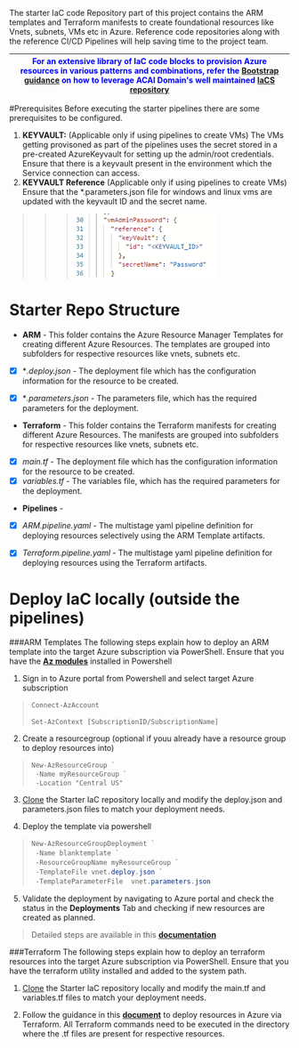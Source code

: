 
The starter IaC code Repository part of this project contains the ARM templates and Terraform manifests to create foundational resources like Vnets, subnets, VMs etc in Azure. Reference code repositories along with the reference CI/CD Pipelines will help saving time to the project team.


| <span style="color:blue">For an extensive library of IaC code blocks to provision Azure resources in various patterns and combinations, refer the **[Bootstrap guidance](https://dev.azure.com/GoldenCopy/ACAI-Modernization-Bootstrap-Golden-Copy/_wiki/wikis/Project-Wiki/183/Bootstrap-Template?anchor=complete-set-of-iac-code-modules-%26-pipelines)** on how to leverage ACAI Domain's well maintained [IaCS repository](https://aka.ms/IaCS)</span> |
|--|


#Prerequisites
Before executing the starter pipelines there are some prerequisites to be configured. 

1. **KEYVAULT:** (Applicable only if using pipelines to  create VMs) The VMs getting provisoned as part of the pipelines uses the secret stored in a pre-created AzureKeyvault for setting up the admin/root credentials. Ensure that there is a keyvault present in the environment which the Service connection can access.
2. **KEYVAULT Reference** (Applicable only if using pipelines to  create VMs) Ensure that the *.parameters.json file for windows and linux vms are updated with the keyvault ID and the secret name. 
>>> ![image.png](/.attachments/image-608dcea4-3550-4e5c-b90c-af373c5d71c8.png)



# Starter Repo Structure

- **ARM** - This folder contains the Azure Resource Manager Templates for creating different Azure Resources. The templates are grouped into subfolders for respective resources like vnets, subnets etc. 
- [x] **.deploy.json* - The deployment file which has the configuration information for the resource to be created. 
- [x] **.parameters.json* - The parameters file, which has the required parameters for the deployment. 


- **Terraform** -  This folder contains the Terraform manifests for creating different Azure Resources. The manifests are grouped into subfolders for respective resources like vnets, subnets etc. 
- [x] *main.tf* - The deployment file which has the configuration information for the resource to be created. 
- [x] *variables.tf* - The variables file, which has the required parameters for the deployment.

- **Pipelines** - 
- [x] *ARM.pipeline.yaml* - The multistage yaml pipeline definition for deploying resources selectively using the ARM Template artifacts. 
- [x] *Terraform.pipeline.yaml* - The multistage yaml pipeline definition for deploying resources using the Terraform artifacts. 


# Deploy IaC locally (outside the pipelines)


###ARM Templates
The following steps explain how to deploy an ARM template into the target Azure subscription via PowerShell. Ensure that you have the **[Az modules](https://docs.microsoft.com/en-us/powershell/azure/new-azureps-module-az?view=azps-5.8.0)** installed in Powershell

1. Sign in to Azure portal from Powershell and select target Azure subscription
> ```
>Connect-AzAccount
>```
>```
>Set-AzContext [SubscriptionID/SubscriptionName]
>```

2. Create a resourcegroup (optional if youu already have a resource group to deploy resources into)
>```
>New-AzResourceGroup `
>  -Name myResourceGroup `
>  -Location "Central US"
>```
3. [Clone](https://docs.microsoft.com/en-us/azure/devops/repos/git/clone?view=azure-devops&tabs=visual-studio) the Starter IaC repository locally and modify the deploy.json and parameters.json files to match your deployment needs. 

4. Deploy the template via powershell 

>```powershell
>New-AzResourceGroupDeployment `
>  -Name blanktemplate `
>  -ResourceGroupName myResourceGroup `
>  -TemplateFile vnet.deploy.json `
>  -TemplateParameterFile  vnet.parameters.json
>```

5. Validate the deployment by navigating to Azure portal and check the status in the **Deployments** Tab and checking if new resources are created as planned. 


> Detailed steps are available in this [**documentation**](https://docs.microsoft.com/en-us/azure/azure-resource-manager/templates/template-tutorial-create-first-template?tabs=azure-powershell)

###Terraform
The following steps explain how to deploy an terraform resources into the target Azure subscription via PowerShell. Ensure that you have the terraform utility installed and added to the system path. 

1. [Clone](https://docs.microsoft.com/en-us/azure/devops/repos/git/clone?view=azure-devops&tabs=visual-studio) the Starter IaC repository locally and modify the main.tf and variables.tf files to match your deployment needs. 

2. Follow the guidance in this [**document**](https://docs.microsoft.com/en-us/azure/developer/terraform/get-started-powershell) to deploy resources in Azure via Terraform.  All Terraform commands need to be executed in the directory where the .tf files are present for respective resources. 